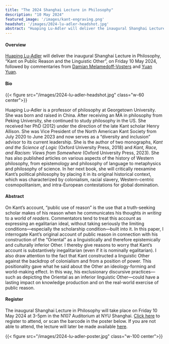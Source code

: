 ```yaml
---
title: "The 2024 Shanghai Lecture in Philosophy"
description: "10 May 2024"
featured_image: '/images/kant-engraving.png'
headshot: '/images/2024-lu-adler-headshot.jpg'
abstract: "Huaping Lu-Adler will deliver the inaugural Shanghai Lecture in Philosophy, “Kant on Public Reason and the Linguistic Other”, on Friday 10 May 2024."
---
```


#### Overview
[Huaping Lu-Adler](https://gufaculty360.georgetown.edu/s/contact/00336000014Tcx7AAC/huaping-luadler) will deliver the inaugural Shanghai Lecture in Philosophy, “Kant on Public Reason and the Linguistic Other”, on Friday 10 May 2024, followed by commentaries from [Damian Melamedoff-Vosters](https://shanghai.nyu.edu/academics/faculty/directory/damian-melamedoff-vosters) and [Yuan Yuan](https://shanghai.nyu.edu/academics/faculty/directory/yuan-yuan).

#### Bio

{{< figure src="/images/2024-lu-adler-headshot.jpg" class="w-60 center">}}

Huaping Lu-Adler is a professor of philosophy at Georgetown University. She was born and raised in China. After receiving an MA in philosophy from Peking University, she continued to study philosophy in the US. She received her PhD (2012) under the direction of the late Kant scholar Henry Allison. She was Vice President of the North American Kant Society from July 2020 to June 2023 and now serves as a “diversity and inclusion” advisor to its current leadership. She is the author of two monographs, *Kant and the Science of Logic* (Oxford University Press, 2018) and *Kant, Race, and Racism: Views from Somewhere* (Oxford University Press, 2023). She has also published articles on various aspects of the history of Western philosophy, from epistemology and philosophy of language to metaphysics and philosophy of science. In her next book, she will critically reexamine Kant’s political philosophy by placing it in its original historical context, which was characterized by colonialism, racial slavery, Western-centric cosmopolitanism, and intra-European contestations for global domination.

#### Abstract

On Kant’s account, “public use of reason” is the use that a truth-seeking scholar makes of his reason when he communicates his thoughts *in writing* to a world of *readers*. Commentators tend to treat this account as expressing an egalitarian ideal, without taking seriously the limiting conditions—especially the scholarship condition—built into it. In this paper, I interrogate Kant’s original account of public reason in connection with his construction of the “Oriental” as a linguistically and therefore epistemically and culturally inferior Other. I thereby give reasons to worry that Kant’s account is substantively inegalitarian (even if it is nominally egalitarian). I also draw attention to the fact that Kant constructed a linguistic Other against the backdrop of colonialism and from a position of power. This positionality gave what he said about the Other an ideology-forming and world-making effect. In this way, his exclusionary discursive practices—such as depicting the Oriental as an inferior linguistic Other—could have a lasting impact on knowledge production and on the real-world exercise of public reason. 

#### Register

The inaugural Shanghai Lecture in Philosophy will take place on Friday 10 May 2024 at 3-5pm in the N107 Auditorium at NYU Shanghai. [Click here](https://events.shanghai.nyu.edu/#!view/event/date/20240510/event_id/6327) to register to attend, or scan the barcode in the poster below. If you are not able to attend, the lecture will later be made available [here](https://www.youtube.com/@shanghai-lecture).

{{< figure src="/images/2024-lu-adler-poster.jpg" class="w-100 center">}}